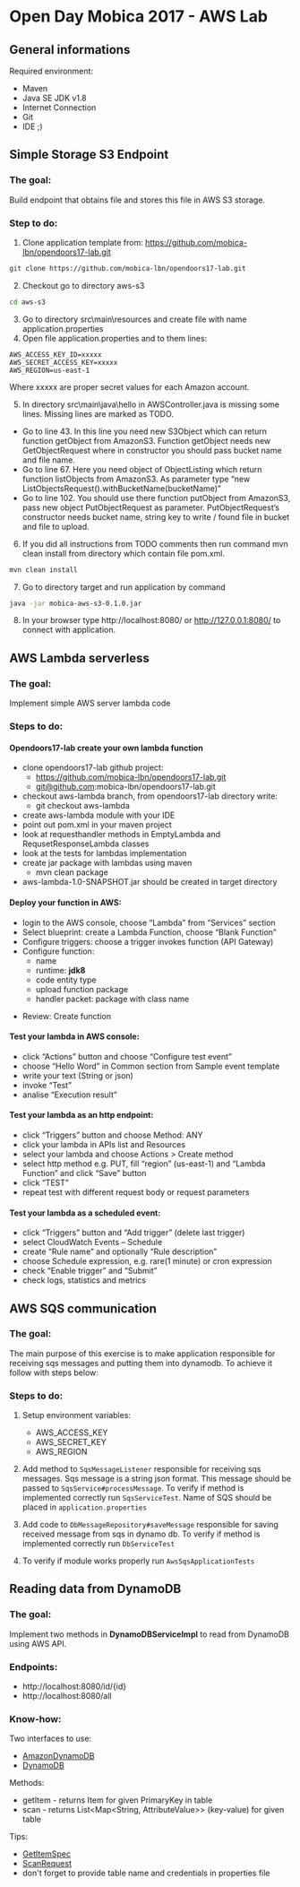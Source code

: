 # Open Day Mobica 2017 - AWS Lab

## General informations
Required environment:
* Maven
* Java SE JDK v1.8
* Internet Connection
* Git
* IDE ;)


## Simple Storage S3 Endpoint

### The goal:
Build endpoint that obtains file and stores this file in AWS S3 storage.

### Step to do:
1. Clone application template from: https://github.com/mobica-lbn/opendoors17-lab.git
```bash
git clone https://github.com/mobica-lbn/opendoors17-lab.git
```
2. Checkout go to directory aws-s3
```bash
cd aws-s3
```
3. Go to directory src\main\resources and create file with name application.properties
4. Open file application.properties and to them lines:
```
AWS_ACCESS_KEY_ID=xxxxx
AWS_SECRET_ACCESS_KEY=xxxxx
AWS_REGION=us-east-1
```
 Where xxxxx are proper secret values for each Amazon account.

5. In directory src\main\java\hello in AWSController.java is missing some lines.
Missing lines are marked as TODO.
* Go to line 43. In this line you need new S3Object which can return function getObject from AmazonS3. Function getObject needs new GetObjectRequest where in constructor you should pass bucket name and file name.
* Go to line 67. Here you need object of ObjectListing which return function listObjects from AmazonS3. As parameter type “new ListObjectsRequest().withBucketName(bucketName)”
* Go to line 102. You should use there function putObject from AmazonS3, pass  new object PutObjectRequest as parameter. PutObjectRequest’s constructor needs bucket name, string key to write / found file in bucket and file to upload.
    
6. If you did all instructions from TODO comments then run command mvn clean install from directory which contain file pom.xml.
```bash
mvn clean install
```
7. Go to directory target and run application by command
```bash
java -jar mobica-aws-s3-0.1.0.jar
 ```
8. In your browser type http://localhost:8080/ or http://127.0.0.1:8080/ to connect with application.

## AWS Lambda serverless

### The goal:
Implement simple AWS server lambda code

### Steps to do:

#### Opendoors17-lab create your own lambda function
* clone opendoors17-lab github project: 	
    - https://github.com/mobica-lbn/opendoors17-lab.git
    - git@github.com:mobica-lbn/opendoors17-lab.git
* checkout aws-lambda branch, from opendoors17-lab directory write:
    - git checkout aws-lambda
* create aws-lambda module with your IDE	
* point out pom.xml in your maven project
* look at requesthandler methods in EmptyLambda and RequsetResponseLambda classes
* look at the tests 	for lambdas implementation
* create jar package with lambdas using maven
    - mvn clean package	
* aws-lambda-1.0-SNAPSHOT.jar should be created in target directory

#### Deploy your function in AWS:
* login to the AWS console, choose “Lambda” from “Services” section	
* Select blueprint: create a Lambda Function, choose “Blank Function” 	
* Configure triggers: choose a trigger invokes function (API Gateway)	
* Configure function:
    - name
    - runtime: **jdk8**
    - code entity type
    - upload function package
    - handler packet: package with class name
+ Review: Create function

#### Test your lambda in AWS console:
+ click “Actions” button and choose “Configure test event”
+ choose “Hello Word” in Common section from Sample event template
+ write your text (String 	or json)
+ invoke “Test”
+ analise “Execution result”

#### Test your lambda as an http endpoint:
+ click “Triggers” button and choose Method: ANY
+ click your lambda in APIs list and Resources
+ select your lambda and choose Actions > Create method
+ select http method e.g. PUT, fill “region” (us-east-1) and “Lambda Function” and click “Save” button
+ click “TEST”
+ repeat test with different request body or request parameters 	 	


#### Test your lambda as a scheduled event:
+ click “Triggers” button and “Add trigger” (delete last trigger)
+ select CloudWatch Events – Schedule
+ create “Rule name” and optionally “Rule description”
+ choose Schedule expression, e.g. rare(1 minute) or cron expression
+ check “Enable trigger” and “Submit”
+ check logs, statistics and metrics

## AWS SQS communication

### The goal:
The main purpose of this exercise is to make application responsible for receiving sqs messages and putting them into dynamodb. To achieve it follow with steps below:

### Steps to do:
1. Setup environment variables:
    + AWS_ACCESS_KEY
    + AWS_SECRET_KEY
    + AWS_REGION

2. Add method to `SqsMessageListener` responsible for receiving sqs messages. Sqs message is a string json format. This message should be passed to `SqsService#processMessage`. To verify if method is implemented correctly run `SqsServiceTest`. Name of SQS should be placed in `application.properties`

3. Add code to `DbMessageRepository#saveMessage` responsible for saving received message from sqs in dynamo db. To verify if method is implemented correctly run `DbServiceTest`

4. To verify if module works properly run `AwsSqsApplicationTests`

## Reading data from DynamoDB

### The goal:
Implement two methods in **DynamoDBServiceImpl** to read from DynamoDB using AWS API.

### Endpoints:
* http://localhost:8080/id/{id}
* http://localhost:8080/all


### Know-how:

Two interfaces to use:
* [AmazonDynamoDB](http://docs.aws.amazon.com/AWSJavaSDK/latest/javadoc/com/amazonaws/services/dynamodbv2/AmazonDynamoDB.html)
* [DynamoDB](http://docs.aws.amazon.com/AWSJavaSDK/latest/javadoc/com/amazonaws/services/dynamodbv2/document/DynamoDB.html)

Methods:
* getItem - returns Item for given PrimaryKey in table
* scan - returns List<Map<String, AttributeValue>> (key-value) for given table

Tips:
* [GetItemSpec](http://docs.aws.amazon.com/AWSJavaSDK/latest/javadoc/com/amazonaws/services/dynamodbv2/document/spec/GetItemSpec.html)
* [ScanRequest](http://docs.aws.amazon.com/AWSJavaSDK/latest/javadoc/com/amazonaws/services/dynamodbv2/model/ScanRequest.html)
* don't forget to provide table name and credentials in properties file

